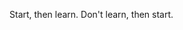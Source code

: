 <p>Start, then learn. Don't learn, then start.</p>
<a href="https://github.com/antonkomarev/github-profile-views-counter">
 
</a>
